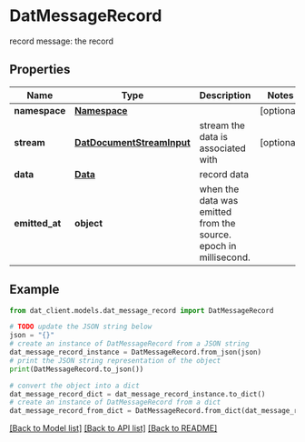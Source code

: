 # DatMessageRecord

record message: the record

## Properties

Name | Type | Description | Notes
------------ | ------------- | ------------- | -------------
**namespace** | [**Namespace**](Namespace.md) |  | [optional] 
**stream** | [**DatDocumentStreamInput**](DatDocumentStreamInput.md) | stream the data is associated with | [optional] 
**data** | [**Data**](Data.md) | record data | 
**emitted_at** | **object** | when the data was emitted from the source. epoch in millisecond. | 

## Example

```python
from dat_client.models.dat_message_record import DatMessageRecord

# TODO update the JSON string below
json = "{}"
# create an instance of DatMessageRecord from a JSON string
dat_message_record_instance = DatMessageRecord.from_json(json)
# print the JSON string representation of the object
print(DatMessageRecord.to_json())

# convert the object into a dict
dat_message_record_dict = dat_message_record_instance.to_dict()
# create an instance of DatMessageRecord from a dict
dat_message_record_from_dict = DatMessageRecord.from_dict(dat_message_record_dict)
```
[[Back to Model list]](../README.md#documentation-for-models) [[Back to API list]](../README.md#documentation-for-api-endpoints) [[Back to README]](../README.md)


